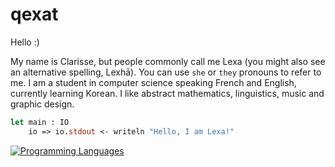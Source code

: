 # qexat

Hello :)

My name is Clarisse, but people commonly call me Lexa (you might also see an alternative spelling, Lexhā). You can use `she` or `they` pronouns to refer to me.
I am a student in computer science speaking French and English, currently learning Korean. I like abstract mathematics, linguistics, music and graphic design.

```ocaml
let main : IO
    io => io.stdout <- writeln "Hello, I am Lexa!"
```

[![Programming Languages](https://skillicons.dev/icons?i=rust,ocaml,js,bash,py,c,ts)](https://skillicons.dev)
